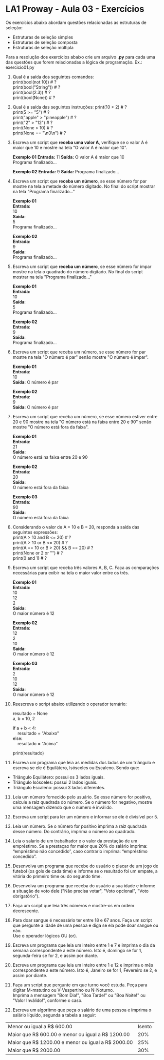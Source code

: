 # LA1 Proway - Aula 03 - Exercícios
Os exercícios abaixo abordam questões relacionadas as estruturas de seleção:

-   Estruturas de seleção simples
-   Estruturas de seleção composta
-   Estruturas de seleção múltipla

Para a resolução dos exercícios abaixo crie um arquivo  **.py**  para cada uma das questões que forem relacionadas a lógica de programação. Ex.: exercicio01.py

1) Qual é a saída dos seguintes comandos:  
print(bool(not 10)) # ?  
print(bool("String")) # ?  
print(bool(2.3)) # ?  
print(bool(None)) # ?  

2) Qual é a saída das seguintes instruções:
print(10 > 2) # ?  
print(5 >= "5") # ?  
print("apple" > "pineapple") # ?  
print("2" > "12") # ?  
print(None > 10) # ?  
print(None == "\n0\n") # ?  

3) Escreva um script que **receba uma valor A**, verifique se o valor A é maior que 10 e
mostre na tela "O valor A é maior que 10".

	**Exemplo 01**
	**Entrada:** 
	11
	**Saída:**
	O valor A é maior que 10  
	Programa finalizado...
	
	**Exemplo 02**
	**Entrada:**
	9
	**Saída:**
	Programa finalizado...

4) Escreva um script que **receba um número**, se esse número for par mostre na tela
a metade do número digitado. No final do script mostrar na tela "Programa finalizado..."

	**Exemplo 01**  
	**Entrada:**  
	10  
	**Saída**:  
	5  
	Programa finalizado...  
	
	**Exemplo 02**  
	**Entrada:**  
	9  
	**Saída**:  
	Programa finalizado...  
	
5) Escreva um script que **receba um número**, se esse número for ímpar mostre na tela
o quadrado do número digitado. No final do script mostrar na tela "Programa finalizado..."

	**Exemplo 01**  
	**Entrada:**  
	10  
	**Saída**:  
	5  
	Programa finalizado...  
	
	**Exemplo 02**  
	**Entrada:**  
	9   
	**Saída**:  
	Programa finalizado...  

6) Escreva um script que receba um número, se esse número for par mostre na tela
"O número é par" senão mostre "O número é ímpar".

	**Exemplo 01**  
	**Entrada:**  
	10  
	**Saída:**
	O número é par  

	**Exemplo 02**  
	**Entrada:**  
	9  
	**Saída:**
	O número é par

7) Escreva um script que receba um número, se esse número estiver entre 20 e 90
mostre na tela "O número está na faixa entre 20 e 90" senão mostre "O número
está fora da faixa".

	**Exemplo 01**  
	**Entrada:**  
	21  
	**Saída:**  
	O número está na faixa entre 20 e 90  
	
	**Exemplo 02**  
	**Entrada:**  
		20  
	**Saída:**  
	 O número está fora da faixa  

	**Exemplo 03**  
	**Entrada:**  
	90  
	**Saída:**  
	O número está fora da faixa  

8) Considerando o valor de A = 10 e B = 20, responda a saída das seguintes expressões:  
print(A > 10 and B <= 20) # ?    
print(A > 10 or B <= 20) # ?  
print(A == 10 or B > 20) && B == 20) # ?  
print(None or 2 or "") # ?  
print(0 and 1) # ?  

9) Escreva um script que receba três valores A, B, C. Faça as comparações necessárias para exibir na tela o maior valor entre os três.

	**Exemplo 01**  
	**Entrada:**  
	10  
	12  
	2  
	**Saída:**  
	O maior número é 12 

	**Exemplo 02**  
	**Entrada:**  
	12  
	2  
	10  
	**Saída**:  
	O maior número é 12  

	**Exemplo 03**  
	**Entrada:**  
	2  
	10  
	12  
	**Saída:**  
	O maior número é 12

9) Reescreva o script abaixo utilizando o operador ternário:

	resultado = None  
	a, b = 10, 2  

	if a + b < 4:  
	&nbsp;&nbsp;&nbsp;&nbsp;resultado = "Abaixo"  
	else:  
	&nbsp;&nbsp;&nbsp;&nbsp;resultado = "Acima"  

	print(resultado)  


10) Escreva um programa que leia as medidas dos lados de um triângulo e
escreva se ele é Equilátero, Isósceles ou Escaleno. Sendo que:
* Triângulo Equilátero: possui os 3 lados iguais.
* Triângulo Isósceles: possui 2 lados iguais.
* Triângulo Escaleno: possui 3 lados diferentes.

11) Leia um número fornecido pelo usuário. Se esse número for positivo, calcule a raiz
quadrada do número. Se o número for negativo, mostre uma mensagem dizendo que o
número é inválido.

12) Escreva um script para ler um número e informar se ele é divisível por 5.

13) Leia um número. Se o número for positivo imprima a raiz quadrada desse número. Do contrário, imprima o número ao quadrado.

14) Leia o salario de um trabalhador e o valor da prestação de um empréstimo. Se a prestaçao
for maior que 20% do salário imprima: “empréstimo não concedido”, caso contrario imprima:
“empréstimo concedido”.

15) Desenvolva um programa que recebe do usuário o placar de um jogo de futebol (os gols de cada time) e informe se o resultado foi um empate, a vitória do primeiro time ou do segundo time.

16) Desenvolva um programa que receba do usuário a sua idade e informe a situação de voto dele ("Não precisa votar", "Voto opcional", "Voto obrigatório").

17) Faça um script que leia três números e mostre-os em ordem decrescente.

18) Para doar sangue é necessário ter entre 18 e 67 anos. Faça um script que pergunte a idade de uma pessoa e diga se ela pode doar sangue ou não.  
Use o operador lógicos OU (or).

19) Escreva um programa que leia um inteiro entre 1 e 7 e imprima o dia da semana correspondente a este número. Isto é, domingo se for 1, segunda-feira se for 2, e assim por diante.

20) Escreva um programa que leia um inteiro entre 1 e 12 e imprima o mês correspondente a este número. Isto é, Janeiro se for 1, Fevereiro se 2, e assim por diante.

21) Faça um script que pergunte em que turno você estuda. Peça para digitar M-matutino ou V-Vespertino ou N-Noturno.  
Imprima a mensagem "Bom Dia!", "Boa Tarde!" ou "Boa Noite!" ou "Valor Inválido!", conforme o caso.

22) Escreva um algoritmo que peça o salário de uma pessoa e imprima o salário líquido, segunda a tabela a seguir:
<table>
	<tr>
		<td>Menor ou igual a R$ 600.00</td>
		<td>Isento</td>
	</tr>
	<tr>
		<td>Maior que R$ 600.00 e menor ou igual a R$ 1200.00</td>
		<td>20%</td>
	</tr>
	<tr>
		<td>Maior que R$ 1200.00 e menor ou igual a R$ 2000.00</td>
		<td>25%</td>
	</tr>
	<tr>
		<td>Maior que R$ 2000.00</td>
		<td>30%</td>
	</tr>
</table>